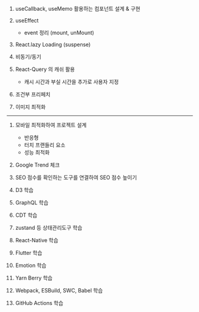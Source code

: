 
1. useCallback, useMemo 활용하는 컴포넌트 설계 & 구현

2. useEffect 
   - event 정리 (mount, unMount)	

3. React.lazy Loading (suspense)

4. 비동기/동기

5. React-Query 의 캐쉬 활용
   - 캐시 시간과 부실 시간을 추가로 사용자 지정

6. 조건부 프리페치

7. 이미지 최적화

---

1. 모바일 최적화하여 프로젝트 설계
	- 반응형
	- 터치 프랜들리 요소
	- 성능 최적화

2. Google Trend 체크

3. SEO 점수를 확인하는 도구를 연결하여 SEO 점수 높이기

4. D3 학습

5. GraphQL 학습

6. CDT 학습

7. zustand 등 상태관리도구 학습

8. React-Native 학습

9. Flutter 학습

10. Emotion 학습

11. Yarn Berry 학습

12. Webpack, ESBuild, SWC, Babel 학습

13. GitHub Actions 학습